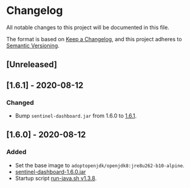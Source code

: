 # Changelog
All notable changes to this project will be documented in this file.

The format is based on [Keep a Changelog](https://keepachangelog.com/en/1.0.0/),
and this project adheres to [Semantic Versioning](https://semver.org/spec/v2.0.0.html).

## [Unreleased]

## [1.6.1] - 2020-08-12
### Changed
- Bump `sentinel-dashboard.jar` from 1.6.0 to [1.6.1](https://github.com/alibaba/Sentinel/releases/download/1.6.1/sentinel-dashboard-1.6.1.jar).

## [1.6.0] - 2020-08-12
### Added
- Set the base image to `adoptopenjdk/openjdk8:jre8u262-b10-alpine`.
- [sentinel-dashboard-1.6.0.jar](https://github.com/alibaba/Sentinel/releases/download/1.6.0/sentinel-dashboard-1.6.0.jar)
- Startup script [run-java.sh v1.3.8](https://github.com/fabric8io-images/run-java-sh/blob/v1.3.8/fish-pepper/run-java-sh/fp-files/run-java.sh).
